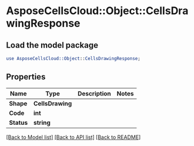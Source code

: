 # AsposeCellsCloud::Object::CellsDrawingResponse 

## Load the model package
```perl
use AsposeCellsCloud::Object::CellsDrawingResponse;
```

## Properties
Name | Type | Description | Notes
------------ | ------------- | ------------- | -------------
**Shape** | **CellsDrawing** |  |
**Code** | **int** |  |
**Status** | **string** |  |  

[[Back to Model list]](../README.md#documentation-for-models) [[Back to API list]](../README.md#documentation-for-api-endpoints) [[Back to README]](../README.md)

